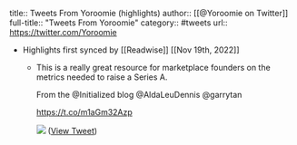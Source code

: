 title:: Tweets From Yoroomie (highlights)
author:: [[@Yoroomie on Twitter]]
full-title:: "Tweets From Yoroomie"
category:: #tweets
url:: https://twitter.com/Yoroomie

- Highlights first synced by [[Readwise]] [[Nov 19th, 2022]]
	- This is a really great resource for marketplace founders on the metrics needed to raise a Series A. 
	  
	  From the @Initialized blog @AldaLeuDennis @garrytan 
	  
	  https://t.co/m1aGm32Azp 
	  
	  ![](https://pbs.twimg.com/media/E5FznmqUcAQ4rkl.jpg) ([View Tweet](https://twitter.com/Yoroomie/status/1410035581866844163))